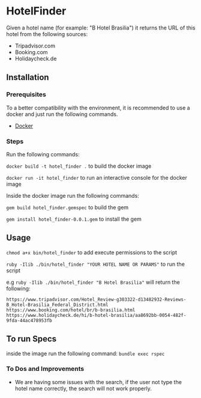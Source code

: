 # HotelFinder

Given a hotel name (for example: "B Hotel Brasilia") it returns the URL of this hotel from the following sources:

- Tripadvisor.com
- Booking.com
- Holidaycheck.de


## Installation

### Prerequisites

To a better compatibility with the environment, it is recommended to use a docker and just run the following commands.

- [Docker](https://docs.docker.com/install/)

### Steps

Run the following commands:

`docker build -t hotel_finder .` to build the docker image

`docker run -it hotel_finder` to run an interactive console for the docker image

Inside the docker image run the following commands:

`gem build hotel_finder.gemspec` to build the gem

`gem install hotel_finder-0.0.1.gem` to install the gem

## Usage

`chmod a+x bin/hotel_finder` to add execute permissions to the script

`ruby -Ilib ./bin/hotel_finder "YOUR HOTEL NAME OR PARAMS"` to run the script


e.g `ruby -Ilib ./bin/hotel_finder "B Hotel Brasilia"` will return the following:

```
https://www.tripadvisor.com/Hotel_Review-g303322-d13482932-Reviews-B_Hotel-Brasilia_Federal_District.html
https://www.booking.com/hotel/br/b-brasilia.html
https://www.holidaycheck.de/hi/b-hotel-brasilia/aa8692bb-0054-482f-9fda-44ac478953fb
```

## To run Specs

inside the image run the following command: `bundle exec rspec`


### To Dos and Improvements

- We are having some issues with the search, if the user not type the hotel name correctly, the search will not work properly.